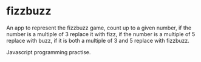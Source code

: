 # fizzbuzz

An app to represent the fizzbuzz game, count up to a given number, if the number is a multiple of 3 replace it with fizz, if the number is a multiple of 5 replace with buzz, if it is both a multiple of 3 and 5 replace with fizzbuzz. 

Javascript programming practise.
